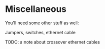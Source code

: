 # Miscellaneous

You'll need some other stuff as well:

Jumpers, switches, ethernet cable

TODO: a note about crossover ethernet cables

